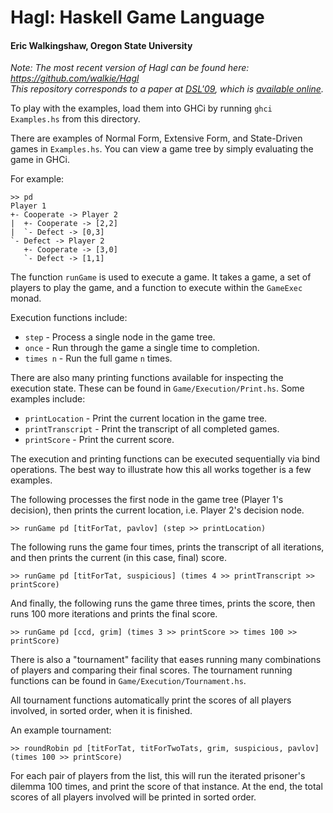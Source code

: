 # Hagl: Haskell Game Language 
#### Eric Walkingshaw, Oregon State University

*Note: The most recent version of Hagl can be found here: https://github.com/walkie/Hagl*  
*This repository corresponds to a paper at
[DSL'09](http://www.informatik.uni-trier.de/~ley/db/conf/dsl/dsl2009.html), which is
[available online](http://web.engr.oregonstate.edu/~walkiner/papers/dsl09-hagl-expressiveness.pdf).*

To play with the examples, load them into GHCi by running `ghci Examples.hs`
from this directory.

There are examples of Normal Form, Extensive Form, and State-Driven games in
`Examples.hs`.  You can view a game tree by simply evaluating the game in GHCi.

For example:

    >> pd
    Player 1
    +- Cooperate -> Player 2
    |  +- Cooperate -> [2,2]
    |  `- Defect -> [0,3]
    `- Defect -> Player 2
       +- Cooperate -> [3,0]
       `- Defect -> [1,1]

The function `runGame` is used to execute a game.  It takes a game, a set of
players to play the game, and a function to execute within the `GameExec`
monad.

Execution functions include:

 * `step` - Process a single node in the game tree.
 * `once` - Run through the game a single time to completion.
 * `times n` - Run the full game `n` times.

There are also many printing functions available for inspecting the execution
state.  These can be found in `Game/Execution/Print.hs`.  Some examples
include:

 * `printLocation` - Print the current location in the game tree.
 * `printTranscript` - Print the transcript of all completed games.
 * `printScore` - Print the current score.

The execution and printing functions can be executed sequentially via bind
operations.  The best way to illustrate how this all works together is a few
examples.

The following processes the first node in the game tree (Player 1's decision),
then prints the current location, i.e. Player 2's decision node.
    
    >> runGame pd [titForTat, pavlov] (step >> printLocation)

The following runs the game four times, prints the transcript of all
iterations, and then prints the current (in this case, final) score.

    >> runGame pd [titForTat, suspicious] (times 4 >> printTranscript >> printScore)

And finally, the following runs the game three times, prints the score, then
runs 100 more iterations and prints the final score.

    >> runGame pd [ccd, grim] (times 3 >> printScore >> times 100 >> printScore)

There is also a "tournament" facility that eases running many combinations of
players and comparing their final scores.  The tournament running functions
can be found in `Game/Execution/Tournament.hs`.

All tournament functions automatically print the scores of all players
involved, in sorted order, when it is finished.

An example tournament:

    >> roundRobin pd [titForTat, titForTwoTats, grim, suspicious, pavlov] (times 100 >> printScore)

For each pair of players from the list, this will run the iterated prisoner's
dilemma 100 times, and print the score of that instance.  At the end, the
total scores of all players involved will be printed in sorted order.
